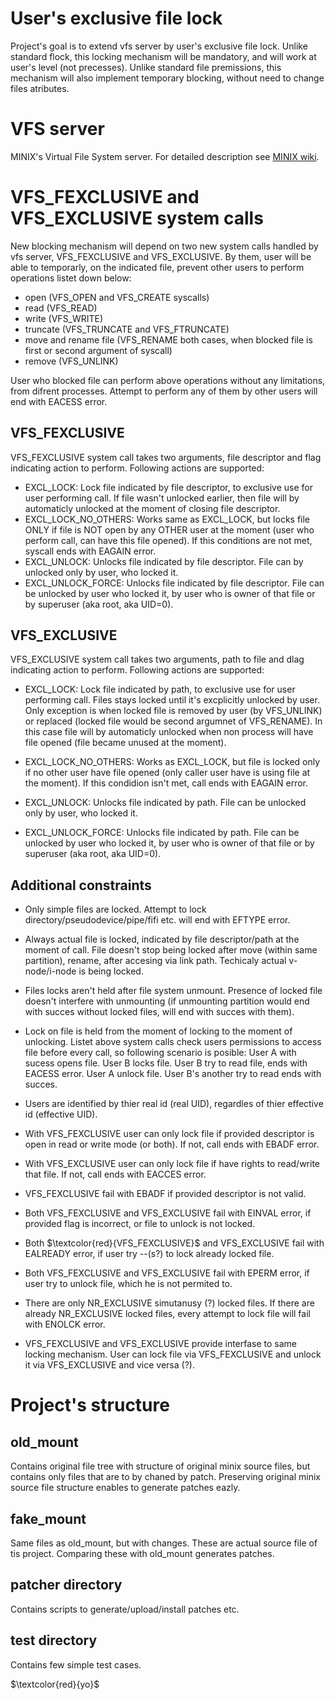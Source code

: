 # User's exclusive file lock
Project's goal is to extend vfs server by user's exclusive file lock. Unlike standard flock, this locking mechanism will be mandatory, and will work at user's level (not precesses). Unlike standard file premissions, this mechanism will also implement temporary blocking, without need to change files atributes.

# VFS server
MINIX's Virtual File System server. For detailed description see [MINIX wiki](https://wiki.minix3.org/doku.php?id=developersguide:vfsinternals).

# VFS_FEXCLUSIVE and VFS_EXCLUSIVE system calls

New blocking mechanism will depend on two new system calls handled by vfs server, VFS_FEXCLUSIVE and VFS_EXCLUSIVE.
By them, user will be able to temporarly, on the indicated file, prevent other users to perform operations listet down below:
+ open (VFS_OPEN and VFS_CREATE syscalls)
+ read (VFS_READ)
+ write (VFS_WRITE)
+ truncate (VFS_TRUNCATE and VFS_FTRUNCATE)
+ move and rename file (VFS_RENAME both cases, when blocked file is first or second argument of syscall)
+ remove (VFS_UNLINK)

User who blocked file can perform above operations without any limitations, from difrent processes. Attempt to perform any of them by other users will end with EACESS error.

## VFS_FEXCLUSIVE

VFS_FEXCLUSIVE system call takes two arguments, file descriptor and flag indicating action to perform. Following actions are supported:
+ EXCL_LOCK: Lock file indicated by file descriptor, to exclusive use for user performing call. If file wasn't unlocked earlier, then file will by automaticly unlocked at the moment of closing file descriptor.
+ EXCL_LOCK_NO_OTHERS: Works same as EXCL_LOCK, but locks file ONLY if file is NOT open by any OTHER user at the moment (user who perform call, can have this file opened). If this conditions are not met, syscall ends with EAGAIN error.
+ EXCL_UNLOCK: Unlocks file indicated by file descriptor. File can by unlocked only by user, who locked it.
+ EXCL_UNLOCK_FORCE: Unlocks file indicated by file descriptor. File can be unlocked by user who locked it, by user who is owner of that file or by superuser (aka root, aka UID=0).

## VFS_EXCLUSIVE

VFS_EXCLUSIVE system call takes two arguments, path to file and dlag indicating action to perform. Following actions are supported:

+ EXCL_LOCK: Lock file indicated by path, to exclusive use for user performing call. Files stays locked until it's excplicitly unlocked by user. Only exception is when locked file is removed by user (by VFS_UNLINK) or replaced (locked file would be second argumnet of VFS_RENAME). In this case file will by automaticly unlocked when non process will have file opened (file became unused at the moment).

+ EXCL_LOCK_NO_OTHERS: Works as EXCL_LOCK, but file is locked only if no other user have file opened (only caller user have is using file at the moment). If this condidion isn't met, call ends with EAGAIN error.

+ EXCL_UNLOCK: Unlocks file indicated by path. File can be unlocked only by user, who locked it.

+ EXCL_UNLOCK_FORCE: Unlocks file indicated by path. File can be unlocked by user who locked it, by user who is owner of that file or by superuser (aka root, aka UID=0).

## Additional constraints

+ Only simple files are locked. Attempt to lock directory/pseudodevice/pipe/fifi etc. will end with EFTYPE error.

+ Always actual file is locked, indicated by file descriptor/path at the moment of call. File doesn't stop being locked after move (within same partition), rename, after accesing via link path. Techicaly actual v-node/i-node is being locked.

+ Files locks aren't held after file system unmount. Presence of locked file doesn't interfere with unmounting (if unmounting partition would end with succes without locked files, will end with succes with them).

+ Lock on file is held from the moment of locking to the moment of unlocking. Listet above system calls check users permissions to access file before every call, so following scenario is posible: User A with sucess opens file. User B locks file. User B try to read file, ends with EACESS error. User A unlock file. User B's another try to read ends with succes.

+ Users are identified by thier real id (real UID), regardles of thier effective id (effective UID).

+ With VFS_FEXCLUSIVE user can only lock file if provided descriptor is open in read or write mode (or both). If not, call ends with EBADF error. 

+ With VFS_EXCLUSIVE user can only lock file if have rights to read/write that file. If not, call ends with EACCES error.

+ VFS_FEXCLUSIVE fail with EBADF if provided descriptor is not valid.

+ Both VFS_FEXCLUSIVE and VFS_EXCLUSIVE fail with EINVAL error, if provided flag is incorrect, or file to unlock is not locked.

+ Both $\textcolor{red}{VFS_FEXCLUSIVE}$ and VFS_EXCLUSIVE fail with EALREADY error, if user try --(s?) to lock already locked file.

+ Both VFS_FEXCLUSIVE and VFS_EXCLUSIVE fail with EPERM error, if user try to unlock file, which he is not permited to.

+ There are only NR_EXCLUSIVE simutanusy (?) locked files. If there are already NR_EXCLUSIVE locked files, every attempt to lock file will fail with ENOLCK error.

+ VFS_FEXCLUSIVE and VFS_EXCLUSIVE provide interfase to same locking mechanism. User can lock file via VFS_FEXCLUSIVE and unlock it via VFS_EXCLUSIVE and vice versa (?).

# Project's structure

## old_mount

Contains original file tree with structure of original minix source files, but contains only files that are to by chaned by patch. Preserving original minix source file structure enables to generate patches eazly.

## fake_mount 
Same files as old_mount, but with changes. These are actual source file of tis project. Comparing these with old_mount generates patches.

## patcher directory

Contains scripts to generate/upload/install patches etc.

## test directory 

Contains few simple test cases.

$\textcolor{red}{yo}$
